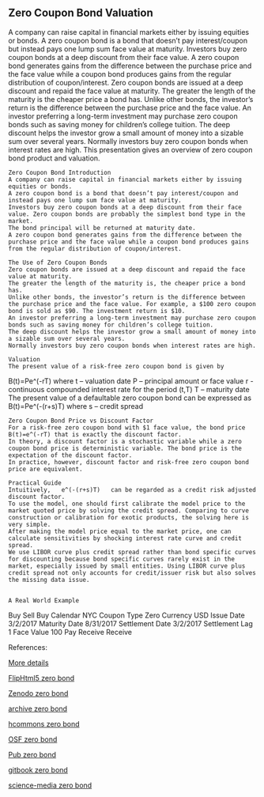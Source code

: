 ## Zero Coupon Bond Valuation

A company can raise capital in financial markets either by issuing equities or bonds. A zero coupon bond is a bond that doesn’t pay interest/coupon but instead pays one lump sum face value at maturity. Investors buy zero coupon bonds at a deep discount from their face value. A zero coupon bond generates gains from the difference between the purchase price and the face value while a coupon bond produces gains from the regular distribution of coupon/interest.
Zero coupon bonds are issued at a deep discount and repaid the face value at maturity. The greater the length of the maturity is the cheaper price a bond has. Unlike other bonds, the investor’s return is the difference between the purchase price and the face value. An investor preferring a long-term investment may purchase zero coupon bonds such as saving money for children’s college tuition. The deep discount helps the investor grow a small amount of money into a sizable sum over several years. Normally investors buy zero coupon bonds when interest rates are high. This presentation gives an overview of zero coupon bond product and valuation. 

	Zero Coupon Bond Introduction
	A company can raise capital in financial markets either by issuing equities or bonds. 
	A zero coupon bond is a bond that doesn’t pay interest/coupon and instead pays one lump sum face value at maturity. 
	Investors buy zero coupon bonds at a deep discount from their face value. Zero coupon bonds are probably the simplest bond type in the market.
	The bond principal will be returned at maturity date.
	A zero coupon bond generates gains from the difference between the purchase price and the face value while a coupon bond produces gains from the regular distribution of coupon/interest.

	The Use of Zero Coupon Bonds
	Zero coupon bonds are issued at a deep discount and repaid the face value at maturity.
	The greater the length of the maturity is, the cheaper price a bond has.
	Unlike other bonds, the investor’s return is the difference between the purchase price and the face value. For example, a $100 zero coupon bond is sold as $90. The investment return is $10.
	An investor preferring a long-term investment may purchase zero coupon bonds such as saving money for children’s college tuition.
	The deep discount helps the investor grow a small amount of money into a sizable sum over several years.
	Normally investors buy zero coupon bonds when interest rates are high.

	Valuation
	The present value of a risk-free zero coupon bond is given by
B(t)=Pe^(-rT)
where
	t – valuation date
P – principal amount or face value
	r - continuous compounded interest rate for the period (t,T)
	T – maturity date
	The present value of a defaultable zero coupon bond can be expressed as
B(t)=Pe^(-(r+s)T)
where
s – credit spread

	Zero Coupon Bond Price vs Discount Factor
	For a risk-free zero coupon bond with $1 face value, the bond price B(t)=e^(-rT) that is exactly the discount factor.
	In theory, a discount factor is a stochastic variable while a zero coupon bond price is deterministic variable. The bond price is the expectation of the discount factor.
	In practice, however, discount factor and risk-free zero coupon bond price are equivalent.

	Practical Guide
	Intuitively,   e^(-(r+s)T)   can be regarded as a credit risk adjusted discount factor.
	To use the model, one should first calibrate the model price to the market quoted price by solving the credit spread. Comparing to curve construction or calibration for exotic products, the solving here is very simple.
	After making the model price equal to the market price, one can calculate sensitivities by shocking interest rate curve and credit spread.
	We use LIBOR curve plus credit spread rather than bond specific curves for discounting because bond specific curves rarely exist in the market, especially issued by small entities. Using LIBOR curve plus credit spread not only accounts for credit/issuer risk but also solves the missing data issue.

 
	A Real World Example
Buy Sell	Buy
Calendar	NYC
Coupon Type	Zero
Currency	USD
Issue Date	3/2/2017
Maturity Date	8/31/2017
Settlement Date	3/2/2017
Settlement Lag	1
Face Value	100
Pay Receive	Receive


References:


[More details](./FiZeroBond-17.pdf)

[FlipHtml5 zero bond](https://fliphtml5.com/download/download-pdf-file.php?str=x0DZh9GTud3bENXamkDM3QjM5ITPkl0av9mY)

[Zenodo zero bond](https://zenodo.org/record/5765447/files/Zenodo-FiZeroBond.pdf)

[archive zero bond](https://ia903403.us.archive.org/28/items/fi-zero-bond-17/FiZeroBond-archive.pdf)

[hcommons zero bond](https://hcommons.org/deposits/download/hc:41724/CONTENT/fizerobond-17.pdf)

[OSF zero bond](https://osf.io/d59wu/download)

[Pub zero bond](https://fixedincome.pubpub.org/pub/xmrfe4fp)

[gitbook zero bond](https://cmrm11.gitbook.io/zero-coupon-bond/)

[science-media zero bond](https://science-media.org/userfiles/1020/presentations/1020_presentation_534.pdf)




   